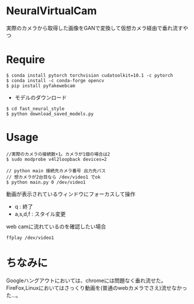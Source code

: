 # NeuralVirtualCam
実際のカメラから取得した画像をGANで変換して仮想カメラ経由で垂れ流すやつ

# Require
```
$ conda install pytorch torchvision cudatoolkit=10.1 -c pytorch
$ conda install -c conda-forge opencv
$ pip install pyfakewebcam
```

- モデルのダウンロード
```
$ cd fast_neural_style
$ python download_saved_models.py
```
# Usage
```
//実際のカメラの接続数+1。カメラが1個の場合は2
$ sudo modprobe v4l2loopback devices=2

// python main 接続先カメラ番号 出力先パス
// 想カメラが2台目なら /dev/video1 でok
$ python main.py 0 /dev/video1
```

動画が表示されているウィンドウにフォーカスして操作
- q : 終了
- a,s,d,f : スタイル変更


web camに流れているのを確認したい場合
```
ffplay /dev/video1
```

# ちなみに
Googleハングアウトにおいては、chromeには問題なく垂れ流せた。
FireFox,Linuxにおいてはさっくり動画を(普通のwebカメラでさえ)流せなかった...。